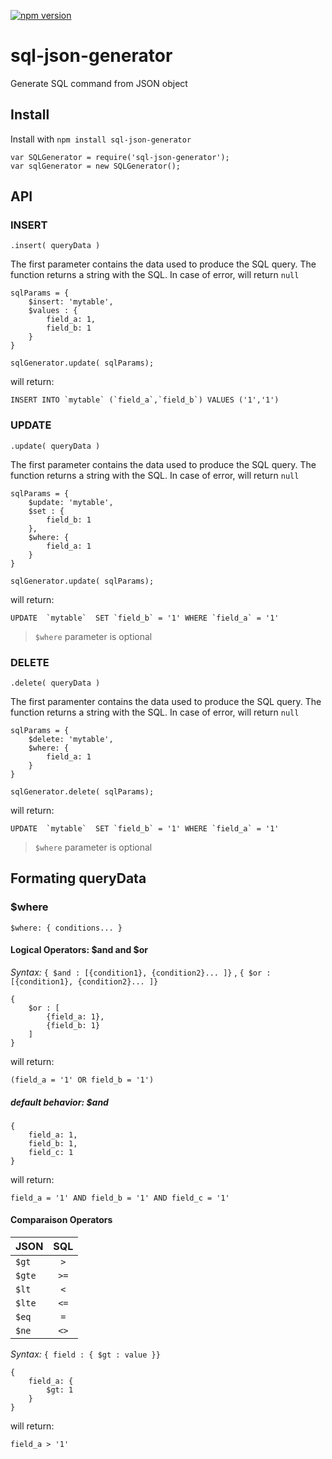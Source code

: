 [![npm version](https://badge.fury.io/js/sql-json-generator.svg)](https://badge.fury.io/js/sql-json-generator)

# sql-json-generator

Generate SQL command from JSON object

## Install

Install with `npm install sql-json-generator`

```
var SQLGenerator = require('sql-json-generator');
var sqlGenerator = new SQLGenerator();
```

## API


### INSERT

`.insert( queryData )`

The first parameter contains the data used to produce the SQL query.
The function returns a string with the SQL. In case of error, will return ``null``

```
sqlParams = {
    $insert: 'mytable',
    $values : {
        field_a: 1,
        field_b: 1
    }
}

sqlGenerator.update( sqlParams);
```

will return:

```
INSERT INTO `mytable` (`field_a`,`field_b`) VALUES ('1','1')
```

### UPDATE

`.update( queryData )`

The first parameter contains the data used to produce the SQL query.
The function returns a string with the SQL. In case of error, will return ``null``

```
sqlParams = {
    $update: 'mytable',
    $set : {
        field_b: 1
    },
    $where: {
        field_a: 1
    }
}

sqlGenerator.update( sqlParams);
```

will return:

```
UPDATE  `mytable`  SET `field_b` = '1' WHERE `field_a` = '1'
```

> ``$where`` parameter is optional

### DELETE

`.delete( queryData )`

The first paramenter contains the data used to produce the SQL query.
The function returns a string with the SQL. In case of error, will return ``null``

```
sqlParams = {
    $delete: 'mytable',
    $where: {
        field_a: 1
    }
}

sqlGenerator.delete( sqlParams);
```

will return:

```
UPDATE  `mytable`  SET `field_b` = '1' WHERE `field_a` = '1'
```

> ``$where`` parameter is optional

## Formating queryData


### $where

``$where: { conditions... }``

#### Logical Operators: $and and $or

*Syntax:* ``{ $and : [{condition1}, {condition2}... ]}`` , ``{ $or : [{condition1}, {condition2}... ]}``

```
{
    $or : [
        {field_a: 1},
        {field_b: 1}
    ]
}
```
will return:

```
(field_a = '1' OR field_b = '1')
```

##### default behavior: $and

```
{
    field_a: 1,
    field_b: 1,
    field_c: 1
}
```

will return:

```
field_a = '1' AND field_b = '1' AND field_c = '1'
```

#### Comparaison Operators


|    JSON  |     SQL       |
|----------|:-------------:|
| ``$gt`` | ``>`` |
| ``$gte`` |    ``>=``   |
| ``$lt`` |    ``<``   |
| ``$lte`` |    ``<=``   |
| ``$eq`` |    ``=``   |
| ``$ne`` |    ``<>``   |

*Syntax:* ``{ field : { $gt : value }}``

```
{
    field_a: {
        $gt: 1
    }
}
```


will return:

```
field_a > '1'
```